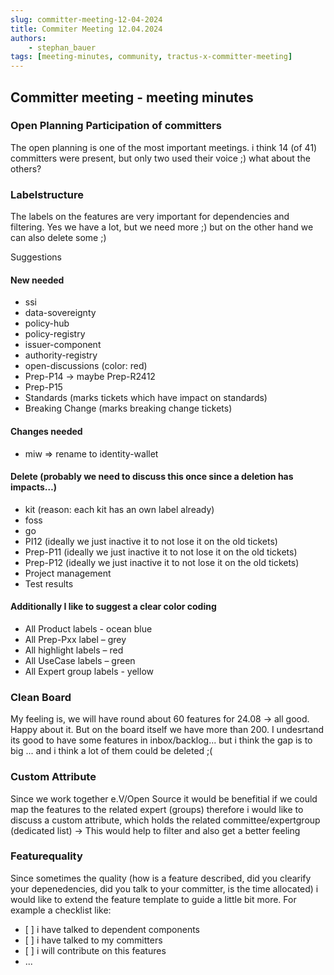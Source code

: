 ```yaml
---
slug: committer-meeting-12-04-2024
title: Commiter Meeting 12.04.2024
authors: 
    - stephan_bauer
tags: [meeting-minutes, community, tractus-x-committer-meeting]
---
```


## Committer meeting - meeting minutes

### Open Planning Participation of committers

The open planning is one of the most important meetings. i think 14 (of 41) committers were present, but only two used their voice ;) what about the others?

### Labelstructure

The labels on the features are very important for dependencies and filtering. Yes we have a lot, but we need more ;) but on the other hand we can also delete some ;)

Suggestions

#### New needed

- ssi
- data-sovereignty
- policy-hub
- policy-registry
- issuer-component
- authority-registry
- open-discussions (color: red)
- Prep-P14 -> maybe Prep-R2412
- Prep-P15
- Standards (marks tickets which have impact on standards)
- Breaking Change (marks breaking change tickets)

#### Changes needed

- miw => rename to identity-wallet

#### Delete (probably we need to discuss this once since a deletion has impacts…)

- kit (reason: each kit has an own label already)
- foss
- go
- PI12 (ideally we just inactive it to not lose it on the old tickets)
- Prep-P11 (ideally we just inactive it to not lose it on the old tickets)
- Prep-P12 (ideally we just inactive it to not lose it on the old tickets)
- Project management
- Test results
  
#### Additionally I like to suggest a clear color coding

- All Product labels - ocean blue
- All Prep-Pxx label – grey
- All highlight labels – red
- All UseCase labels – green
- All Expert group labels - yellow

### Clean Board

My feeling is, we will have round about 60 features for 24.08 -> all good. Happy about it. But on the board itself we have more than 200. I undesrtand its good to have some features in inbox/backlog... but i think the gap is to big ... and i think a lot of them could be deleted ;(

### Custom Attribute

Since we work together e.V/Open Source it would be benefitial if we could map the features to the related expert (groups) therefore i would like to discuss a custom attribute, which holds the related committee/expertgroup (dedicated list) -> This would help to filter and also get a better feeling

### Featurequality

Since sometimes the quality (how is a feature described, did you clearify your depenedencies, did you talk to your committer, is the time allocated) i would like to extend the feature template to guide a little bit more. For example a checklist like:

- \[ \] i have talked to dependent components
- \[ \] i have talked to my committers
- \[ \] i will contribute on this features
- ...
